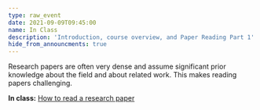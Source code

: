 ```yaml
---
type: raw_event
date: 2021-09-09T09:45:00
name: In Class
description: 'Introduction, course overview, and Paper Reading Part 1'
hide_from_announcments: true
---
```


Research papers are often very dense and assume significant prior knowledge about the field and about related work. 
This makes reading papers challenging. 

**In class:** [How to read a research paper](/materials/how-to-read-a-research-paper/)
